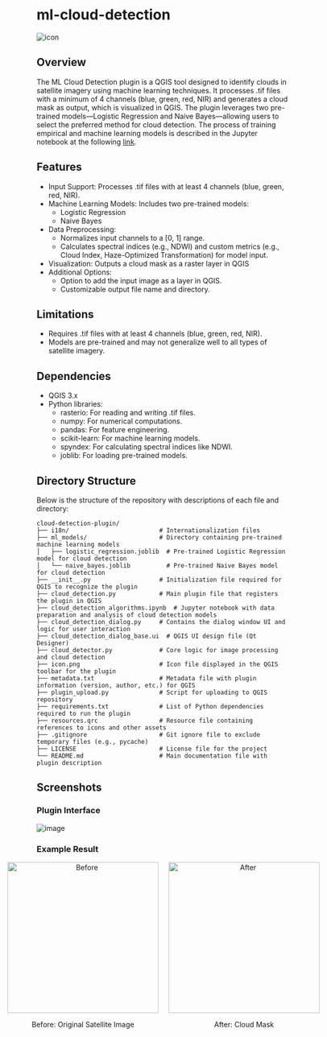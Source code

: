 # ml-cloud-detection
![icon](https://github.com/user-attachments/assets/e0858142-d82a-4d7c-9a00-5bc350d12b76)
## Overview
The ML Cloud Detection plugin is a QGIS tool designed to identify clouds in satellite imagery using machine learning techniques. It processes .tif files with a minimum of 4 channels (blue, green, red, NIR) and generates a cloud mask as output, which is visualized in QGIS. The plugin leverages two pre-trained models—Logistic Regression and Naive Bayes—allowing users to select the preferred method for cloud detection. The process of training empirical and machine learning models is described in the Jupyter notebook at the following [link](https://github.com/yana-b27/ml-cloud-detection/blob/main/cloud_detection_algorithms.ipynb).

## Features
- Input Support: Processes .tif files with at least 4 channels (blue, green, red, NIR).
- Machine Learning Models: Includes two pre-trained models:
   - Logistic Regression
   - Naive Bayes
- Data Preprocessing:
   - Normalizes input channels to a [0, 1] range.
   - Calculates spectral indices (e.g., NDWI) and custom metrics (e.g., Cloud Index, Haze-Optimized   Transformation) for model input.
- Visualization: Outputs a cloud mask as a raster layer in QGIS
- Additional Options:
   - Option to add the input image as a layer in QGIS.
   - Customizable output file name and directory.

## Limitations
- Requires .tif files with at least 4 channels (blue, green, red, NIR).
- Models are pre-trained and may not generalize well to all types of satellite imagery.

## Dependencies
- QGIS 3.x
- Python libraries:
   - rasterio: For reading and writing .tif files.
   - numpy: For numerical computations.
   - pandas: For feature engineering.
   - scikit-learn: For machine learning models.
   - spyndex: For calculating spectral indices like NDWI.
   - joblib: For loading pre-trained models.

## Directory Structure
Below is the structure of the repository with descriptions of each file and directory:
```
cloud-detection-plugin/
├── i18n/                         # Internationalization files
├── ml_models/                    # Directory containing pre-trained machine learning models
│   ├── logistic_regression.joblib  # Pre-trained Logistic Regression model for cloud detection
│   └── naive_bayes.joblib          # Pre-trained Naive Bayes model for cloud detection
├── __init__.py                   # Initialization file required for QGIS to recognize the plugin
├── cloud_detection.py            # Main plugin file that registers the plugin in QGIS
├── cloud_detection_algorithms.ipynb  # Jupyter notebook with data preparation and analysis of cloud detection models
├── cloud_detection_dialog.py     # Contains the dialog window UI and logic for user interaction
├── cloud_detection_dialog_base.ui  # QGIS UI design file (Qt Designer)
├── cloud_detector.py             # Core logic for image processing and cloud detection
├── icon.png                      # Icon file displayed in the QGIS toolbar for the plugin
├── metadata.txt                  # Metadata file with plugin information (version, author, etc.) for QGIS
├── plugin_upload.py              # Script for uploading to QGIS repository
├── requirements.txt              # List of Python dependencies required to run the plugin
├── resources.qrc                 # Resource file containing references to icons and other assets
├── .gitignore                    # Git ignore file to exclude temporary files (e.g., pycache)
├── LICENSE                       # License file for the project
└── README.md                     # Main documentation file with plugin description
```

## Screenshots
### Plugin Interface
![image](https://github.com/user-attachments/assets/e14cbaf0-e227-4bb0-81bd-b30a3c2bb616)

### Example Result
<div style="display: flex; justify-content: center; gap: 20px;">
  <div style="text-align: center;">
    <img src="https://github.com/user-attachments/assets/fe4dfb16-5209-4307-ba3a-74293702a7b4" alt="Before" width="300"/>
    <p>Before: Original Satellite Image</p>
  </div>
  <div style="text-align: center;">
    <img src="https://github.com/user-attachments/assets/6b0dce98-4ee3-4bc3-942b-97285de8ac25" alt="After" width="300"/>
    <p>After: Cloud Mask</p>
  </div>
</div>
